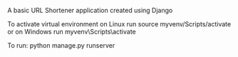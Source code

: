 A basic URL Shortener application created using Django

To activate virtual environment 
on Linux run source myvenv/Scripts/activate
or on Windows run myvenv\Scripts\activate

To run:
python manage.py runserver
